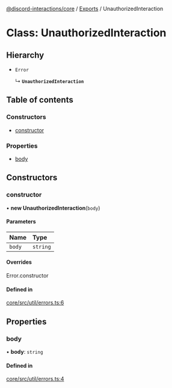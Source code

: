 [@discord-interactions/core](../README.md) / [Exports](../modules.md) / UnauthorizedInteraction

# Class: UnauthorizedInteraction

## Hierarchy

- `Error`

  ↳ **`UnauthorizedInteraction`**

## Table of contents

### Constructors

- [constructor](UnauthorizedInteraction.md#constructor)

### Properties

- [body](UnauthorizedInteraction.md#body)

## Constructors

### constructor

• **new UnauthorizedInteraction**(`body`)

#### Parameters

| Name | Type |
| :------ | :------ |
| `body` | `string` |

#### Overrides

Error.constructor

#### Defined in

[core/src/util/errors.ts:6](https://github.com/ssMMiles/interactions.ts/blob/df1cc9e/packages/core/src/util/errors.ts#L6)

## Properties

### body

• **body**: `string`

#### Defined in

[core/src/util/errors.ts:4](https://github.com/ssMMiles/interactions.ts/blob/df1cc9e/packages/core/src/util/errors.ts#L4)

